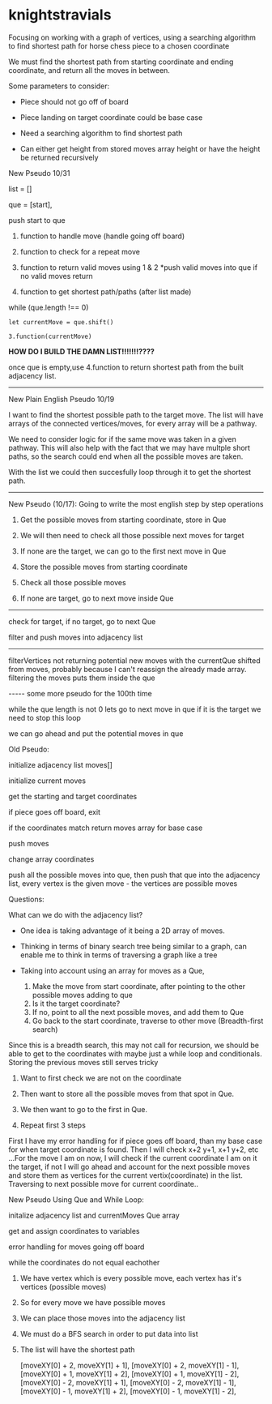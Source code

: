 # knightstravials
Focusing on working with a graph of vertices, using a searching algorithm to find shortest path for horse chess piece to a chosen coordinate

We must find the shortest path from starting coordinate and ending coordinate, and 
return all the moves in between. 

Some parameters to consider:
- Piece should not go off of board

- Piece landing on target coordinate could be base case

- Need a searching algorithm to find shortest path

- Can either get height from stored moves array height or
have the height be returned recursively


New Pseudo 10/31

list = []

que = [start],

push start to que

1. function to handle move (handle going off board)

2. function to check for a repeat move

3. function to return valid moves using 1 & 2
	*push valid moves into que
		if no valid moves return

4. function to get shortest path/paths (after list made)

while (que.length !== 0)
	
	let currentMove = que.shift()

	3.function(currentMove)

  **HOW DO I BUILD THE DAMN LIST!!!!!!!????**

once que is empty,use 4.function to return shortest path
from the built adjacency list. 

-------------


New Plain English Pseudo 10/19

I want to find the shortest possible path to the target
move. The list will have arrays of the connected vertices/moves, for every array will be a pathway.

We need to consider logic for if the same move was taken in a given pathway. This will also help with the fact that we may have multple 
short paths, so the search could end when all the possible moves are taken.

With the list we could then succesfully loop through it to get the shortest path.

-------------

New Pseudo (10/17): Going to write the most english step by step operations

1. Get the possible moves from starting coordinate, store in Que

2. We will then need to check all those possible next moves for target

3. If none are the target, we can go to the first next move in Que

  1. Store the possible moves from starting coordinate

  2. Check all those possible moves

  3. If none are target, go to next move inside Que

-----------

check for target, if no target, go to next Que

filter and push moves into adjacency list

------

filterVertices not returning potential new moves with the 
currentQue shifted from moves, probably because I can't reassign
the already made array.
filtering the moves puts them inside the que 


----- some more pseudo for the 100th time

while the que length is not 0
  lets go to next move in que
  if it is the target we need to stop this loop

  we can go ahead and put the potential moves in que



Old Pseudo:

initialize adjacency list moves[]

initialize current moves

get the starting and target 
coordinates

if piece goes off board, exit

if the coordinates match return moves array for base case

push moves

change array coordinates 


push all the possible moves into que,
then push that que into the adjacency list,
every vertex is the given move - the vertices are possible
moves
  
Questions:

What can we do with the adjacency list? 
  - One idea is taking advantage of it being a 2D array
  of moves. 

  - Thinking in terms of binary search tree being similar to a graph, can enable me to think in terms of traversing a 
  graph like a tree

  - Taking into account using an array for moves as a Que,
     
     1. Make the move from start coordinate, after
     pointing to the other possible moves adding to que
     2. Is it the target coordinate?
     3. If no, point to all the next possible
     moves, and add them to Que
     4. Go back to the start coordinate, traverse to other move
      (Breadth-first search)


Since this is a breadth search, this may not call for recursion, we 
should be able to get to the coordinates with maybe just a while loop 
and conditionals. Storing the previous moves still serves tricky


1. Want to first check we are not on the 
coordinate

2. Then want to store all the 
possible moves from that spot in Que.

3. We then want to go to the first in Que.

4. Repeat first 3 steps


 First I have my error handling for if piece goes off board, than my base case for when target coordinate is found. Then I will check x+2 y+1, x+1 y+2, etc ...For the move I am on now, I will check if the current coordinate I am on it the target, if not I will go ahead and account for the next possible moves and store them as vertices for the current vertix(coordinate) in the list. Traversing to next possible move for current coordinate..

New Pseudo Using Que and While Loop:

initalize adjacency list and currentMoves Que array

get and assign coordinates to variables

error handling for moves going off board

while the coordinates do not equal eachother


1. We have vertex which is every possible move, each vertex has
it's vertices (possible moves)

2. So for every move we have possible moves

3. We can place those moves into the adjacency list

4. We must do a BFS search in order to put data into list

5. The list will have the shortest path


      [moveXY[0] + 2, moveXY[1] + 1],
      [moveXY[0] + 2, moveXY[1] - 1],
      [moveXY[0] + 1, moveXY[1] + 2],
      [moveXY[0] + 1, moveXY[1] - 2],
      [moveXY[0] - 2, moveXY[1] + 1],
      [moveXY[0] - 2, moveXY[1] - 1],
      [moveXY[0] - 1, moveXY[1] + 2],
      [moveXY[0] - 1, moveXY[1] - 2],







  

  

  